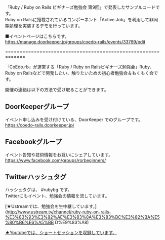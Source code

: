 「Ruby / Ruby on Rails ビギナーズ勉強会 第9回」で発表したサンプルコードです。   
Ruby on Railsに搭載されているコンポーネント「Active Job」を利用して非同期処理を実装するデモを行っています。   

■イベントページはこちらです。   
https://manage.doorkeeper.jp/groups/coedo-rails/events/33769/edit  

=============================================================   

「CoEdo.rb」が運営する「Ruby / Ruby on Railsビギナーズ勉強会」Ruby、Ruby on Railsなどで開発したい、触りたいための初心者勉強会＆もくもく会です。   

開催の連絡は以下の方法で受け取ることができます。   

## DoorKeeperグループ   
イベント申し込みを受け付けている、DoorKeeper でのグループです。   
https://coedo-rails.doorkeeper.jp/   

## Facebookグループ   
イベント告知や技術情報をお互いにシェアしています。   
https://www.facebook.com/groups/rorbeginners/   

## Twitterハッシュタグ   
ハッシュタグは、 #rubybg です。   
Twitterにもイベント、勉強会の情報を流しています。   

[★Ustreamでは、勉強会を生中継しています。](http://www.ustream.tv/channel/ruby-ruby-on-rails-%E3%83%93%E3%82%AE%E3%83%8A%E3%83%BC%E3%82%BA%E5%80%B6%E6%A5%BB
D%E9%83%A8) 

[★Youtubeでは、ショートセッションを収録しています。](https://www.youtube.com/playlist?list=PL2ojdc4KhtHniIyIUx3AdO621ydzz5zpP)
